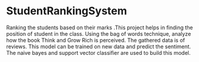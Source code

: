 # StudentRankingSystem
Ranking the students based on their marks .This project helps in finding the position of student in the class.
Using the bag of words technique, analyze how the book Think and Grow Rich is perceived. The gathered data is of reviews. This model can be trained on new data and predict the sentiment. The naive bayes and support vector classifier are used to build this model.
